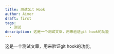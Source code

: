 ```yaml
---
title: 测试Git Hook
author: Aimer
draft: first
tags:
  - 测试
description: 这是一个测试文章，用来验证git hook的功能
---
```


这是一个测试文章，用来验证git hook的功能。 
